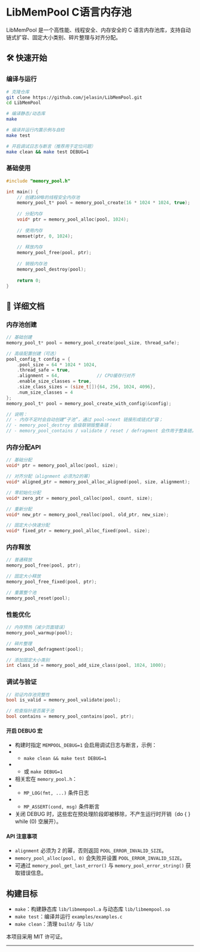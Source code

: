 # LibMemPool C语言内存池

LibMemPool 是一个高性能、线程安全、内存安全的 C 语言内存池库，支持自动链式扩容、固定大小类别、碎片整理与对齐分配。

## 🛠️ 快速开始

### 编译与运行

```bash
# 克隆仓库
git clone https://github.com/jelasin/LibMemPool.git
cd LibMemPool

# 编译静态/动态库
make

# 编译并运行内置示例与自检
make test

# 开启调试日志与断言（推荐用于定位问题）
make clean && make test DEBUG=1
```

### 基础使用

```c
#include "memory_pool.h"

int main() {
    // 创建16MB的线程安全内存池
    memory_pool_t* pool = memory_pool_create(16 * 1024 * 1024, true);
    
    // 分配内存
    void* ptr = memory_pool_alloc(pool, 1024);
    
    // 使用内存
    memset(ptr, 0, 1024);
    
    // 释放内存
    memory_pool_free(pool, ptr);
    
    // 销毁内存池
    memory_pool_destroy(pool);
    
    return 0;
}
```

## 📖 详细文档

### 内存池创建

```c
// 基础创建
memory_pool_t* pool = memory_pool_create(pool_size, thread_safe);

// 高级配置创建（可选）
pool_config_t config = {
    .pool_size = 64 * 1024 * 1024,
    .thread_safe = true,
    .alignment = 64,              // CPU缓存行对齐
    .enable_size_classes = true,
    .size_class_sizes = (size_t[]){64, 256, 1024, 4096},
    .num_size_classes = 4
};
memory_pool_t* pool = memory_pool_create_with_config(&config);

// 说明：
// - 内存不足时会自动创建“子池”，通过 pool->next 链接形成链式扩容；
// - memory_pool_destroy 会级联销毁整条链；
// - memory_pool_contains / validate / reset / defragment 会作用于整条链。
```

### 内存分配API

```c
// 基础分配
void* ptr = memory_pool_alloc(pool, size);

// 对齐分配（alignment 必须为2的幂）
void* aligned_ptr = memory_pool_alloc_aligned(pool, size, alignment);

// 零初始化分配
void* zero_ptr = memory_pool_calloc(pool, count, size);

// 重新分配
void* new_ptr = memory_pool_realloc(pool, old_ptr, new_size);

// 固定大小快速分配
void* fixed_ptr = memory_pool_alloc_fixed(pool, size);
```

### 内存释放

```c
// 普通释放
memory_pool_free(pool, ptr);

// 固定大小释放
memory_pool_free_fixed(pool, ptr);

// 重置整个池
memory_pool_reset(pool);
```

### 性能优化

```c
// 内存预热（减少页面错误）
memory_pool_warmup(pool);

// 碎片整理
memory_pool_defragment(pool);

// 添加固定大小类别
int class_id = memory_pool_add_size_class(pool, 1024, 1000);
```

### 调试与验证

```c
// 验证内存池完整性
bool is_valid = memory_pool_validate(pool);

// 检查指针是否属于池
bool contains = memory_pool_contains(pool, ptr);
```

#### 开启 DEBUG 宏

- 构建时指定 `MEMPOOL_DEBUG=1` 会启用调试日志与断言，示例：
- - `make clean && make test DEBUG=1`
- - 或 `make DEBUG=1`
- 相关宏在 `memory_pool.h`：
- - `MP_LOG(fmt, ...)` 条件日志
- - `MP_ASSERT(cond, msg)` 条件断言
- 关闭 DEBUG 时，这些宏在预处理阶段即被移除，不产生运行时开销（do { } while (0) 空展开）。

#### API 注意事项

- `alignment` 必须为 2 的幂，否则返回 `POOL_ERROR_INVALID_SIZE`。
- `memory_pool_alloc(pool, 0)` 会失败并设置 `POOL_ERROR_INVALID_SIZE`。
- 可通过 `memory_pool_get_last_error()` 与 `memory_pool_error_string()` 获取错误信息。

## 构建目标

- `make`：构建静态库 `lib/libmempool.a` 与动态库 `lib/libmempool.so`
- `make test`：编译并运行 `examples/examples.c`
- `make clean`：清理 `build/` 与 `lib/`

本项目采用 MIT 许可证。

---
